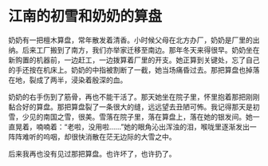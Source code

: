 # 江南的初雪和奶奶的算盘

奶奶有一把檀木算盘，常年散发着清香。小时候父母在北方办厂，奶奶是厂里的出纳。后来工厂搬到了南方，我们亦举家迁移至南边。那年冬天来得很早。奶奶坐在新购置的机器前，一边赶工，一边拨算着厂里的开支。她正算到关键处，忘了自己的手还按在机床上。奶奶的中指被割断了一截，她当场痛昏过去。那把算盘也掉落在地，裂成了两半，浸染着殷深的血。 

奶奶的右手伤到了筋骨，再也不能干活了。那天她坐在院子里，怀里抱着那把刚刚黏合好的算盘。那把算盘裂了一条很大的缝，远远望去丑陋可怖。我记得那天是初雪，少见的南国之雪，很美。雪落在院子里，落在算盘上，落在她的银发间。她一直晃着，喃喃着：“老啦，没用啦……”她的眼角沁出浑浊的泪，喉咙里逐渐发出一阵阵难听的呜咽，却很快消散在茫无边际的大雪之中。 

后来我再也没有见过那把算盘。也许坏了，也许扔了。